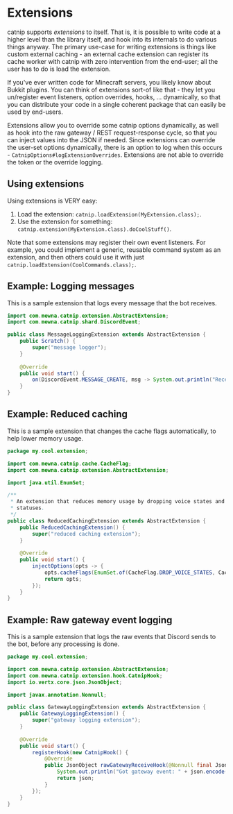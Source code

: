 # Extensions

catnip supports *extensions* to itself. That is, it is possible to write code
at a higher level than the library itself, and hook into its internals to do
various things anyway. The primary use-case for writing extensions is things 
like custom external caching - an external cache extension can register its
cache worker with catnip with zero intervention from the end-user; all the user
has to do is load the extension.

If you've ever written code for Minecraft servers, you likely know about Bukkit
plugins. You can think of extensions sort-of like that - they let you 
un/register event listeners, option overrides, hooks, ... dynamically, so that
you can distribute your code in a single coherent package that can easily be 
used by end-users.

Extensions allow you to override some catnip options dynamically, as well as 
hook into the raw gateway / REST request-response cycle, so that you can inject
values into the JSON if needed. Since extensions can override the user-set
options dynamically, there is an option to log when this occurs -
`CatnipOptions#logExtensionOverrides`. Extensions are not able to override the
token or the override logging. 

## Using extensions

Using extensions is VERY easy:

1. Load the extension: `catnip.loadExtension(MyExtension.class);`.
2. Use the extension for something:
   `catnip.extension(MyExtension.class).doCoolStuff()`.

Note that some extensions may register their own event listeners. For example,
you could implement a generic, reusable command system as an extension, and 
then others could use it with just `catnip.loadExtension(CoolCommands.class);`.

## Example: Logging messages

This is a sample extension that logs every message that the bot receives.

```Java
import com.mewna.catnip.extension.AbstractExtension;
import com.mewna.catnip.shard.DiscordEvent;

public class MessageLoggingExtension extends AbstractExtension {
    public Scratch() {
        super("message logger");
    }
    
    @Override
    public void start() {
        on(DiscordEvent.MESSAGE_CREATE, msg -> System.out.println("Received message: " + msg.content()));
    }
}
```

## Example: Reduced caching

This is a sample extension that changes the cache flags automatically, to help
lower memory usage.

```Java
package my.cool.extension;

import com.mewna.catnip.cache.CacheFlag;
import com.mewna.catnip.extension.AbstractExtension;

import java.util.EnumSet;

/**
 * An extension that reduces memory usage by dropping voice states and game
 * statuses.
 */
public class ReducedCachingExtension extends AbstractExtension {
    public ReducedCachingExtension() {
        super("reduced caching extension");
    }
    
    @Override
    public void start() {
        injectOptions(opts -> {
            opts.cacheFlags(EnumSet.of(CacheFlag.DROP_VOICE_STATES, CacheFlag.DROP_GAME_STATUSES));
            return opts;
        });
    }
}
```

## Example: Raw gateway event logging

This is a sample extension that logs the raw events that Discord sends to the
bot, before any processing is done.

```Java
package my.cool.extension;

import com.mewna.catnip.extension.AbstractExtension;
import com.mewna.catnip.extension.hook.CatnipHook;
import io.vertx.core.json.JsonObject;

import javax.annotation.Nonnull;

public class GatewayLoggingExtension extends AbstractExtension {
    public GatewayLoggingExtension() {
        super("gateway logging extension");
    }
    
    @Override
    public void start() {
        registerHook(new CatnipHook() {
            @Override
            public JsonObject rawGatewayReceiveHook(@Nonnull final JsonObject json) {
                System.out.println("Got gateway event: " + json.encode());
                return json;
            }
        });
    }
}
```